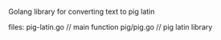 Golang library for converting text to pig latin

files:
    pig-latin.go    // main function
    pig/pig.go      // pig latin library
